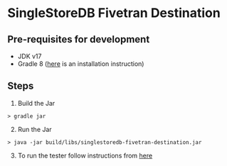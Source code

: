 # SingleStoreDB Fivetran Destination

## Pre-requisites for development
- JDK v17
- Gradle 8 ([here](https://gradle.org/install/#manually) is an installation instruction)

## Steps
1. Build the Jar
```
> gradle jar
```
2. Run the Jar
```
> java -jar build/libs/singlestoredb-fivetran-destination.jar 
```
3. To run the tester follow instructions from [here](https://github.com/fivetran/fivetran_sdk/blob/main/tools/destination-tester/README.md)
